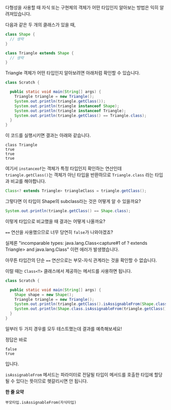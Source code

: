 다형성을 사용할 때 자식 또는 구현체의 객체가 어떤 타입인지 알아보는 방법은 익히 알려져있습니다.

다음과 같은 두 개의 클래스가 있을 때,

```java
class Shape {
  // 생략
}

class Triangle extends Shape {
  // 생략
}
```

Triangle 객체가 어떤 타입인지 알아보려면 아래처럼 확인할 수 있습니다.

```java
class Scratch {

  public static void main(String[] args) {
    Triangle triangle = new Triangle();
    System.out.println(triangle.getClass());
    System.out.println(triangle instanceof Shape);
    System.out.println(triangle instanceof Triangle);
    System.out.println(triangle.getClass() == Triangle.class);
  }
}
```

이 코드를 실행시키면 결과는 아래와 같습니다.

```text
class Triangle
true
true
true
```

여기서 `instanceof`는 객체가 특정 타입인지 확인하는 연산인데 `triangle.getClass()`는 객체가 아닌 타입을 반환하므로 `Triangle.class` 라는 타입과 비교를 해야합니다.

```java
Class<? extends Triangle> triangleClass = triangle.getClass();
```

그렇다면 이 타입이 Shape의 subclass라는 것은 어떻게 알 수 있을까요?

```java
System.out.println(triangle.getClass() == Shape.class);
```

이렇게 타입으로 비교했을 때 결과는 어떻게 나올까요?

`==` 연산을 사용했으므로 너무 당연히 `false`가 나와야겠죠?

실제론 "incomparable types: java.lang.Class<capture#1 of ? extends Triangle> and java.lang.Class<Shape>" 이런 에러가 발생했습니다.

아무튼 타입간의 단순 `==` 연산으로는 부모-자식 관계라는 것을 확인할 수 없습니다.

이럴 때는 `Class<T>` 클래스에서 제공하는 메서드를 사용하면 됩니다.

```java
class Scratch {

  public static void main(String[] args) {
    Shape shape = new Shape();
    Triangle triangle = new Triangle();
    System.out.println(triangle.getClass().isAssignableFrom(Shape.class));
    System.out.println(Shape.class.isAssignableFrom(triangle.getClass()));
  }
}
```

일부러 두 가지 경우를 모두 테스트했는데 결과를 예측해보세요!

정답은 바로

```text
false
true
```

입니다.

`isAssignableFrom` 메서드는 파라미터로 전달될 타입이 메서드를 호출한 타입에 할당될 수 있다는 뜻이므로 헷갈리시면 안 됩니다.

**한 줄 요약**

```
부모타입.isAssignableFrom(자식타입)
```